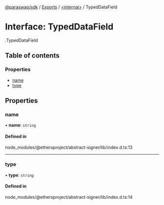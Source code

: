 [@paraswap/sdk](../README.md) / [Exports](../modules.md) / [<internal\>](../modules/internal_.md) / TypedDataField

# Interface: TypedDataField

[<internal>](../modules/internal_.md).TypedDataField

## Table of contents

### Properties

- [name](internal_.TypedDataField.md#name)
- [type](internal_.TypedDataField.md#type)

## Properties

### name

• **name**: `string`

#### Defined in

node_modules/@ethersproject/abstract-signer/lib/index.d.ts:13

___

### type

• **type**: `string`

#### Defined in

node_modules/@ethersproject/abstract-signer/lib/index.d.ts:14
